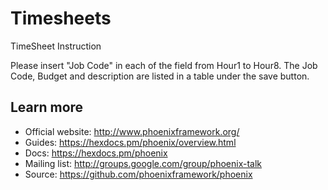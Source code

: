 # Timesheets

TimeSheet Instruction

Please insert "Job Code" in each of the field from Hour1 to Hour8. The Job Code, Budget and description are listed in a table under the save button.

## Learn more

  * Official website: http://www.phoenixframework.org/
  * Guides: https://hexdocs.pm/phoenix/overview.html
  * Docs: https://hexdocs.pm/phoenix
  * Mailing list: http://groups.google.com/group/phoenix-talk
  * Source: https://github.com/phoenixframework/phoenix
